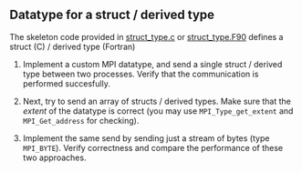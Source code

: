 ## Datatype for a struct / derived type

The skeleton code provided in
[struct_type.c](struct_type.c) or
[struct_type.F90](struct_type.F90) defines a struct (C) / derived type (Fortran)

1. Implement a custom MPI datatype, and send a single struct / derived type between two
   processes. Verify that the communication is performed succesfully.

2. Next, try to send an array of structs / derived types. Make sure that the *extent* of the
   datatype is correct (you may use `MPI_Type_get_extent` and `MPI_Get_address` for checking).

3. Implement the same send by sending just a stream of bytes (type `MPI_BYTE`).
   Verify correctness and compare the performance of these two approaches.

